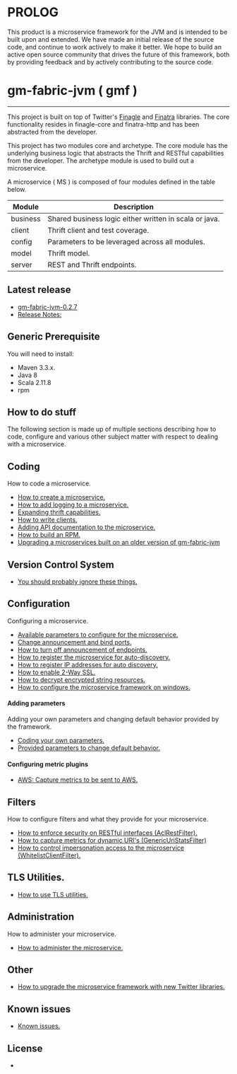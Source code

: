 # PROLOG

This product is a microservice framework for the JVM and is intended to be built upon and extended. We have made an initial release of the source code, and continue to work actively to make it better. We hope to build an active open source community that drives the future of this framework, both by providing feedback and by actively contributing to the source code.

# gm-fabric-jvm ( gmf )
---

This project is built on top of Twitter's [Finagle](https://github.com/twitter/finagle) and [Finatra](https://github.com/twitter/finatra) libraries. The core functionality resides in finagle-core and finatra-http and has been abstracted from the developer.

This project has two modules core and archetype. The core module has the underlying business logic that abstracts the Thrift and RESTful capabilities from the developer. The archetype module is used to build out a microservice.

A microservice ( MS ) is composed of four modules defined in the table below.
	
| Module | Description |
| -------| ----------- |
| business | Shared business logic either written in scala or java. |
| client | Thrift client and test coverage. |
| config | Parameters to be leveraged across all modules. |
| model | Thrift model. |
| server | REST and Thrift endpoints. |

## Latest release
- [gm-fabric-jvm-0.2.7](https://github.com/DecipherNow/gm-fabric-jvm/releases/tag/gm-fabric-jvm-0.2.7)
- [Release Notes:](documentation/ReleaseNotes.md)

## Generic Prerequisite
You will need to install:

- Maven 3.3.x.
- Java 8
- Scala 2.11.8
- rpm

## How to do stuff
The following section is made up of multiple sections describing how to code, configure and various other subject matter with respect to dealing with a microservice.

## Coding
How to code a microservice.

<!-- https://github.com/DecipherNow -->

- [How to create a microservice.](documentation/CreatingNewMS.md)
- [How to add logging to a microservice.](documentation/Logging.md)
- [Expanding thrift capabilities.](documentation/Thrift.md)
- [How to write clients.](documentation/Clients.md)
- [Adding API documentation to the microservice.](documentation/APIDocumentation.md)
- [How to build an RPM.](documentation/RPM.md)
- [Upgrading a microservices built on an older version of gm-fabric-jvm](documentation/UpgradingOlderMicroservice.md)

## Version Control System

- [You should probably ignore these things.](documentation/VCS.md)

## Configuration
Configuring a microservice.

- [Available parameters to configure for the microservice.](documentation/Parameters.md)
- [Change announcement and bind ports.](documentation/AnnounceAndBind.md)
- [How to turn off announcement of endpoints.](documentation/TurnOffAnnouncementOfEP.md)
- [How to register the microservice for auto-discovery.](documentation/ZookeeperAutoDiscovery.md)
- [How to register IP addresses for auto discovery.](documentation/ConfigureIPAddressResolution.md)
- [How to enable 2-Way SSL.](documentation/TwoWaySSL.md)
- [How to decrypt encrypted string resources.](documentation/ResourceDecrypter.md)
- [How to configure the microservice framework on windows.](documentation/MicrosoftWindowsConfiguration.md)

#### Adding parameters
Adding your own parameters and changing default behavior provided by the framework.

- [Coding your own parameters.](documentation/Config.md)
- [Provided parameters to change default behavior.](documentation/Parameters.md)

#### Configuring metric plugins

- [AWS: Capture metrics to be sent to AWS.](documentation/Cloudwatch-plugin.md)

## Filters
How to configure filters and what they provide for your microservice.

- [How to enforce security on RESTful interfaces (AclRestFilter).](documentation/AclRestFilter.md)
- [How to capture metrics for dynamic URI's (GenericUriStatsFilter) ](documentation/GenericUriStatsFilter.md)
- [How to control impersonation access to the microservice (WhitelistClientFilter).](documentation/WhitelistClientFilter.md)

## TLS Utilities.

- [How to use TLS utilities.](documentation/TLSUtils.md)

## Administration
How to administer your microservice.

- [How to administer the microservice.](documentation/Admin.md)

## Other

- [How to upgrade the microservice framework with new Twitter libraries.](documentation/UpgradingFramework.md)

## Known issues

- [Known issues.](documentation/Issues.md)

## License
- [](LICENSE.txt)

